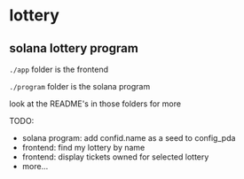 # lottery
## solana lottery program


```./app``` folder is the frontend

```./program``` folder is the solana program

look at the README's in those folders for more

TODO:
- solana program: add confid.name as a seed to config_pda
- frontend: find my lottery by name
- frontend: display tickets owned for selected lottery
- more...
